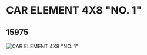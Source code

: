 # CAR ELEMENT 4X8 "NO. 1"
## 15975
![CAR ELEMENT 4X8 "NO. 1"](https://lc-www-live-s.legocdn.com/media/bricks/5/2/6056513.jpg)